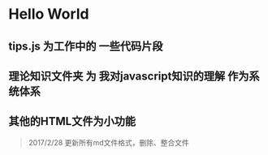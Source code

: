 # Hello World

## tips.js 为工作中的  一些代码片段

## 理论知识文件夹 为 我对javascript知识的理解  作为系统体系

## 其他的HTML文件为小功能

> 2017/2/28 更新所有md文件格式，删除、整合文件